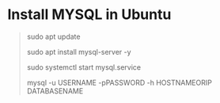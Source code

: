 # Install MYSQL in Ubuntu

> sudo apt update
>
>  sudo apt install mysql-server -y
> 
> sudo systemctl start mysql.service
> 
> mysql -u USERNAME -pPASSWORD -h HOSTNAMEORIP DATABASENAME

